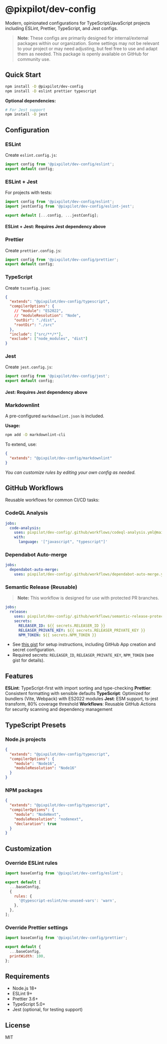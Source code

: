 # @pixpilot/dev-config

Modern, opinionated configurations for TypeScript/JavaScript projects including ESLint, Prettier, TypeScript, and Jest configs.

> **Note**: These configs are primarily designed for internal/external packages within our organization. Some settings may not be relevant to your project or may need adjusting, but feel free to use and adapt them as needed. This package is openly available on GitHub for community use.

## Quick Start

```bash
npm install -D @pixpilot/dev-config
npm install -D eslint prettier typescript
```

**Optional dependencies:**

```bash
# For Jest support
npm install -D jest
```

## Configuration

### ESLint

Create `eslint.config.js`:

```javascript
import config from '@pixpilot/dev-config/eslint';
export default config;
```

### ESLint + Jest

For projects with tests:

```javascript
import config from '@pixpilot/dev-config/eslint';
import jestConfig from '@pixpilot/dev-config/eslint-jest';

export default [...config, ...jestConfig];
```

#### ESLint + Jest: Requires Jest dependency above

### Prettier

Create `prettier.config.js`:

```javascript
import config from '@pixpilot/dev-config/prettier';
export default config;
```

### TypeScript

Create `tsconfig.json`:

```json
{
  "extends": "@pixpilot/dev-config/typescript",
  "compilerOptions": {
    // "module": "ES2022",
    // "moduleResolution": "Node",
    "outDir": "./dist",
    "rootDir": "./src"
  },
  "include": ["src/**/*"],
  "exclude": ["node_modules", "dist"]
}
```

### Jest

Create `jest.config.js`:

```javascript
import config from '@pixpilot/dev-config/jest';
export default config;
```

#### Jest: Requires Jest dependency above

### Markdownlint

A pre-configured `markdownlint.json` is included.

**Usage:**

```bash
npm add -D markdownlint-cli
```

To extend, use:

```json
{
  "extends": "@pixpilot/dev-config/markdownlint"
}
```

_You can customize rules by editing your own config as needed._

## GitHub Workflows

Reusable workflows for common CI/CD tasks:

### CodeQL Analysis

```yaml
jobs:
  code-analysis:
    uses: pixpilot/dev-config/.github/workflows/codeql-analysis.yml@main
    with:
      language: '["javascript", "typescript"]'
```

### Dependabot Auto-merge

```yaml
jobs:
  dependabot-auto-merge:
    uses: pixpilot/dev-config/.github/workflows/dependabot-auto-merge.yml@main
```

### Semantic Release (Reusable)

> **Note:** This workflow is designed for use with protected PR branches.

```yaml
jobs:
  release:
    uses: pixpilot/dev-config/.github/workflows/semantic-release-protected-branch.yml@main
    secrets:
      RELEASER_ID: ${{ secrets.RELEASER_ID }}
      RELEASER_PRIVATE_KEY: ${{ secrets.RELEASER_PRIVATE_KEY }}
      NPM_TOKEN: ${{ secrets.NPM_TOKEN }}
```

- See [this gist](https://gist.github.com/0xernesto/a8065cce55940e6ccc523664a87ee9bc) for setup instructions, including GitHub App creation and secret configuration.
- Required secrets: `RELEASER_ID`, `RELEASER_PRIVATE_KEY`, `NPM_TOKEN` (see gist for details).

## Features

**ESLint**: TypeScript-first with import sorting and type-checking
**Prettier**: Consistent formatting with sensible defaults
**TypeScript**: Optimized for bundlers (Vite, Webpack) with ES2022 modules
**Jest**: ESM support, ts-jest transform, 80% coverage threshold
**Workflows**: Reusable GitHub Actions for security scanning and dependency management

## TypeScript Presets

### Node.js projects

```json
{
  "extends": "@pixpilot/dev-config/typescript",
  "compilerOptions": {
    "module": "Node16",
    "moduleResolution": "Node16"
  }
}
```

### NPM packages

```json
{
  "extends": "@pixpilot/dev-config/typescript",
  "compilerOptions": {
    "module": "NodeNext",
    "moduleResolution": "nodenext",
    "declaration": true
  }
}
```

## Customization

### Override ESLint rules

```javascript
import baseConfig from '@pixpilot/dev-config/eslint';

export default [
  ...baseConfig,
  {
    rules: {
      '@typescript-eslint/no-unused-vars': 'warn',
    },
  },
];
```

### Override Prettier settings

```javascript
import baseConfig from '@pixpilot/dev-config/prettier';

export default {
  ...baseConfig,
  printWidth: 100,
};
```

## Requirements

- Node.js 18+
- ESLint 9+
- Prettier 3.6+
- TypeScript 5.0+
- Jest (optional, for testing support)

## License

MIT
